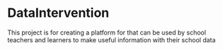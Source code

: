 # DataIntervention
This project is for creating a platform for that can be used by school teachers and learners to make useful information with their school data

